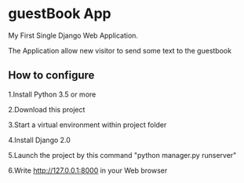 # guestBook App
My First Single Django Web Application.

The Application allow new visitor to send some text to the guestbook

## How to configure
1.Install Python 3.5 or more

2.Download this project

3.Start a virtual environment within project folder

4.Install Django 2.0

5.Launch the project by this command "python manager.py runserver"

6.Write  http://127.0.0.1:8000 in your Web browser
